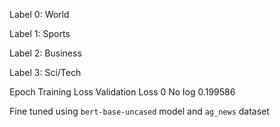 Label 0: World

Label 1: Sports

Label 2: Business

Label 3: Sci/Tech

Epoch	Training Loss	Validation Loss
0	No log	0.199586

Fine tuned using `bert-base-uncased` model and `ag_news` dataset

